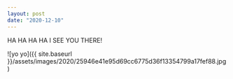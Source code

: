 ```yaml
---
layout: post
date: "2020-12-10"
---
```


HA HA HA HA I SEE YOU THERE!

![yo yo]({{ site.baseurl }}/assets/images/2020/25946e41e95d69cc6775d36f13354799a17fef88.jpg)
